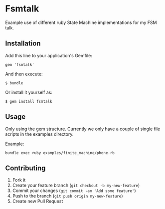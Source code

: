 # Fsmtalk

Example use of different ruby State Machine implementations for my FSM talk.

## Installation

Add this line to your application's Gemfile:

    gem 'fsmtalk'

And then execute:

    $ bundle

Or install it yourself as:

    $ gem install fsmtalk

## Usage

Only using the gem structure. Currently we only have a couple of single file scripts in the examples directory.

Example:

```
bundle exec ruby examples/finite_machine/phone.rb
```

## Contributing

1. Fork it
2. Create your feature branch (`git checkout -b my-new-feature`)
3. Commit your changes (`git commit -am 'Add some feature'`)
4. Push to the branch (`git push origin my-new-feature`)
5. Create new Pull Request
